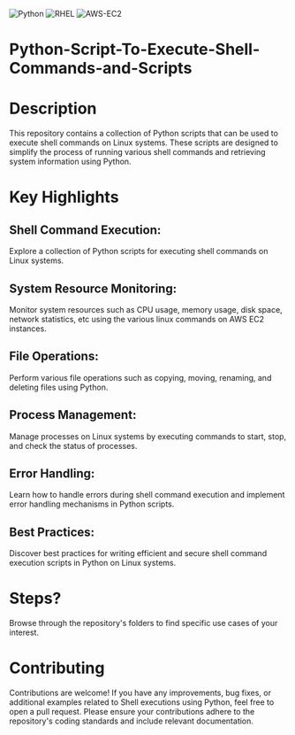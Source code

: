 ![Python](https://img.shields.io/badge/Python-v3.11.x-FFD43B) ![RHEL](https://img.shields.io/badge/RHEL-v9.x-CC0000) ![AWS-EC2](https://img.shields.io/badge/AWS-EC2-FF9900)

# Python-Script-To-Execute-Shell-Commands-and-Scripts

# Description
This repository contains a collection of Python scripts that can be used to execute shell commands on Linux systems. These scripts are designed to simplify the process of running various shell commands and retrieving system information using Python.

# Key Highlights

## Shell Command Execution:
Explore a collection of Python scripts for executing shell commands on Linux systems.

## System Resource Monitoring:
Monitor system resources such as CPU usage, memory usage, disk space, network statistics, etc using the various linux commands on AWS EC2 instances.

## File Operations:
Perform various file operations such as copying, moving, renaming, and deleting files using Python.

## Process Management:
Manage processes on Linux systems by executing commands to start, stop, and check the status of processes.

## Error Handling:
Learn how to handle errors during shell command execution and implement error handling mechanisms in Python scripts.

## Best Practices:
Discover best practices for writing efficient and secure shell command execution scripts in Python on Linux systems.

# Steps?
Browse through the repository's folders to find specific use cases of your interest.

# Contributing
Contributions are welcome! If you have any improvements, bug fixes, or additional examples related to Shell executions using Python, feel free to open a pull request. Please ensure your contributions adhere to the repository's coding standards and include relevant documentation.